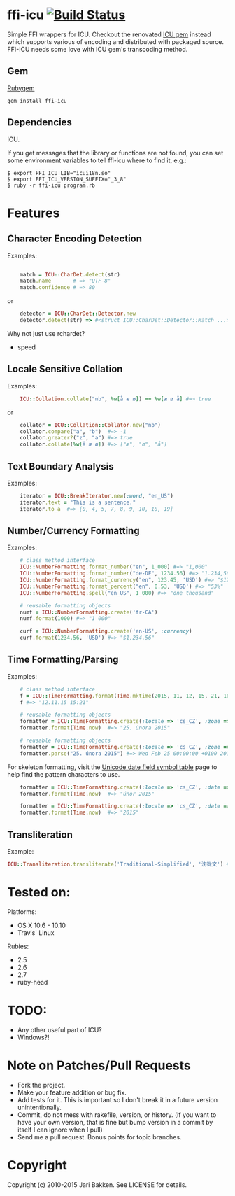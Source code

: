 ffi-icu [![Build Status](https://app.travis-ci.com/erickguan/ffi-icu.svg?branch=master)](https://app.travis-ci.com/erickguan/ffi-icu)
=======

Simple FFI wrappers for ICU. Checkout the renovated [ICU gem](https://github.com/fantasticfears/icu4r) instead which supports various of encoding and distributed with packaged source. FFI-ICU needs some love with ICU gem's transcoding method.

Gem
---

[Rubygem](http://rubygems.org/gems/ffi-icu "ffi-icu")

    gem install ffi-icu

Dependencies
------------

ICU.

If you get messages that the library or functions are not found, you can
set some environment variables to tell ffi-icu where to find it, e.g.:

    $ export FFI_ICU_LIB="icui18n.so"
    $ export FFI_ICU_VERSION_SUFFIX="_3_8"
    $ ruby -r ffi-icu program.rb

Features
========

Character Encoding Detection
----------------------------

Examples:

```ruby

    match = ICU::CharDet.detect(str)
    match.name       # => "UTF-8"
    match.confidence # => 80
```

or

```ruby
    detector = ICU::CharDet::Detector.new
    detector.detect(str) => #<struct ICU::CharDet::Detector::Match ...>
```

Why not just use rchardet?

* speed

Locale Sensitive Collation
--------------------------

Examples:

```ruby
    ICU::Collation.collate("nb", %w[å æ ø]) == %w[æ ø å] #=> true
```

or

```ruby
    collator = ICU::Collation::Collator.new("nb")
    collator.compare("a", "b")  #=> -1
    collator.greater?("z", "a") #=> true
    collator.collate(%w[å æ ø]) #=> ["æ", "ø", "å"]
```

Text Boundary Analysis
----------------------

Examples:

```ruby
    iterator = ICU::BreakIterator.new(:word, "en_US")
    iterator.text = "This is a sentence."
    iterator.to_a  #=> [0, 4, 5, 7, 8, 9, 10, 18, 19]
```

Number/Currency Formatting
--------------------------

Examples:

```ruby
    # class method interface
    ICU::NumberFormatting.format_number("en", 1_000) #=> "1,000"
    ICU::NumberFormatting.format_number("de-DE", 1234.56) #=> "1.234,56"
    ICU::NumberFormatting.format_currency("en", 123.45, 'USD') #=> "$123.45"
    ICU::NumberFormatting.format_percent("en", 0.53, 'USD') #=> "53%"
    ICU::NumberFormatting.spell("en_US", 1_000) #=> "one thousand"

    # reusable formatting objects
    numf = ICU::NumberFormatting.create('fr-CA')
    numf.format(1000) #=> "1 000"

    curf = ICU::NumberFormatting.create('en-US', :currency)
    curf.format(1234.56, 'USD') #=> "$1,234.56"
```

Time Formatting/Parsing
--------------------------

Examples:

```ruby
    # class method interface
    f = ICU::TimeFormatting.format(Time.mktime(2015, 11, 12, 15, 21, 16), {:locale => 'cs_CZ', :zone => 'Europe/Prague', :date => :short, :time => :short})
    f #=> "12.11.15 15:21"

    # reusable formatting objects
    formatter = ICU::TimeFormatting.create(:locale => 'cs_CZ', :zone => 'Europe/Prague', :date => :long, :time => :none)
    formatter.format(Time.now)  #=> "25. února 2015"
```

```ruby
    # reusable formatting objects
    formatter = ICU::TimeFormatting.create(:locale => 'cs_CZ', :zone => 'Europe/Prague', :date => :long, :time => :none)
    formatter.parse("25. února 2015") #=> Wed Feb 25 00:00:00 +0100 2015
```

For skeleton formatting, visit the [Unicode date field symbol table](https://unicode-org.github.io/icu/userguide/format_parse/datetime/#date-field-symbol-table) page to help find the pattern characters to use.

```ruby
    formatter = ICU::TimeFormatting.create(:locale => 'cs_CZ', :date => :pattern, :time => :pattern, :skeleton => 'MMMMY')
    formatter.format(Time.now)  #=> "únor 2015"

    formatter = ICU::TimeFormatting.create(:locale => 'cs_CZ', :date => :pattern, :time => :pattern, :skeleton => 'Y')
    formatter.format(Time.now)  #=> "2015"
```

Transliteration
---------------

Example:

```ruby
ICU::Transliteration.transliterate('Traditional-Simplified', '沈從文') # => "沈从文"

```

Tested on:
==========

Platforms:

* OS X 10.6 - 10.10
* Travis' Linux

Rubies:

- 2.5
- 2.6
- 2.7
- ruby-head

TODO:
=====

* Any other useful part of ICU?
* Windows?!

Note on Patches/Pull Requests
=============================

* Fork the project.
* Make your feature addition or bug fix.
* Add tests for it. This is important so I don't break it in a
  future version unintentionally.
* Commit, do not mess with rakefile, version, or history.
  (if you want to have your own version, that is fine but bump version in a commit by itself I can ignore when I pull)
* Send me a pull request. Bonus points for topic branches.

Copyright
=========

Copyright (c) 2010-2015 Jari Bakken. See LICENSE for details.
